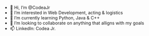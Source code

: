 - 👋 Hi, I’m @CodeaJr
- 👀 I’m interested in Web Development, acting & logistics
- 🌱 I’m currently learning Python, Java & C++
- 💞️ I’m looking to collaborate on anything that alligns with my goals
- 📫 LinkedIn: Codea Jr.

<!---
CodeaJr/CodeaJr is a ✨ special ✨ repository because its `README.md` (this file) appears on your GitHub profile.
You can click the Preview link to take a look at your changes.
--->
